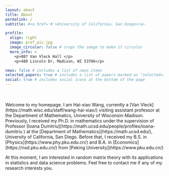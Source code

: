 ```yaml
---
layout: about
title: About
permalink: /
subtitle: #<a href='#'>University of California, San Diego</a>

profile:
  align: right
  image: prof_pic.jpg
  image_circular: false # crops the image to make it circular
  more_info: >
    <p>807 Van Vleck Hall </p>
    <p>480 Lincoln Dr, Madison, WI 53706</p>

news: false # includes a list of news items
selected_papers: true # includes a list of papers marked as "selected={true}"
social: true # includes social icons at the bottom of the page
---
```


<br />
<br />
Welcome to my homepage. I am Hai-xiao Wang, currently a [Van Vleck](https://math.wisc.edu/staff/wang-hai-xiao/) visiting assistant professor at the Department of Mathematics, University of Wisconsin-Madison. Previously, I received my Ph.D. in mathematics under the supervision of Professor [Ioana Dumitriu](https://math.ucsd.edu/people/profiles/ioana-dumitriu ) at the [Department of Mathematics](https://math.ucsd.edu/), University of California, San Diego. Before that, I received my B.S. in [Physics](https://www.phy.pku.edu.cn/) and B.A. in [Economics](https://nsd.pku.edu.cn/) from [Peking University](https://www.pku.edu.cn/)

At this moment, I am interested in random matrix theory with its applications in statistics and data science problems. Feel free to contact me if any of my research interests you.


 <!-- Write your biography here. Tell the world about yourself. Link to your favorite [subreddit](http://reddit.com). You can put a picture in, too. The code is already in, just name your picture `prof_pic.jpg` and put it in the `img/` folder. -->

 <!-- Put your address / P.O. box / other info right below your picture. You can also disable any of these elements by editing `profile` property of the YAML header of your `_pages/about.md`. Edit `_bibliography/papers.bib` and Jekyll will render your [publications page](/al-folio/publications/) automatically. -->

<!-- Link to your social media connections, too. This theme is set up to use [Font Awesome icons](https://fontawesome.com/) and [Academicons](https://jpswalsh.github.io/academicons/), like the ones below. Add your Facebook, Twitter, LinkedIn, Google Scholar, or just disable all of them. -->
